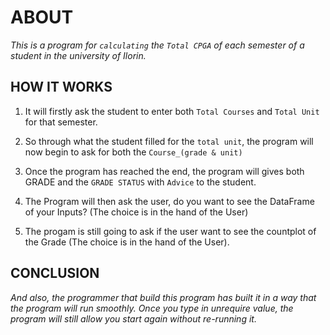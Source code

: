 # ABOUT
*This is a program for `calculating`  the `Total CPGA` of each semester of a student in the university of Ilorin.*
## HOW IT WORKS                    
1. It will firstly ask the student to enter both `Total Courses` and `Total Unit` for that semester.

2. So through what the student filled for the `total unit`, the program will now begin to ask for both the `Course_(grade & unit)`

3. Once the program has reached the end, the program will gives both GRADE and the `GRADE STATUS` with `Advice` to the student.

4. The Program will then ask the user, do you want to see the DataFrame of your Inputs? (The choice is in the hand of the User)

5. The progam is still going to ask if the user want to see the countplot of the Grade (The choice is in the hand of the User).

## CONCLUSION
*And also, the programmer that build this program has built it in a way that the program will run smoothly. Once you type in unrequire value, the program will still allow you start again without re-running it.*
